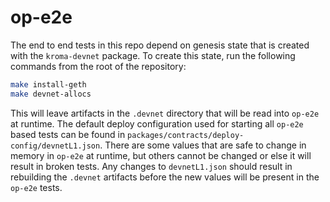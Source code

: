 # op-e2e

The end to end tests in this repo depend on genesis state that is
created with the `kroma-devnet` package. To create this state,
run the following commands from the root of the repository:

```bash
make install-geth
make devnet-allocs
```

This will leave artifacts in the `.devnet` directory that will be
read into `op-e2e` at runtime. The default deploy configuration
used for starting all `op-e2e` based tests can be found in
`packages/contracts/deploy-config/devnetL1.json`. There
are some values that are safe to change in memory in `op-e2e` at
runtime, but others cannot be changed or else it will result in
broken tests. Any changes to `devnetL1.json` should result in
rebuilding the `.devnet` artifacts before the new values will
be present in the `op-e2e` tests.
